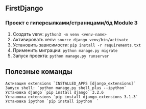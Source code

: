 ## FirstDjango
### Проект с гиперсылками/страницами/бд Module 3

1. Создать venv: `python3 -m venv <venv-name>`
2. Активировать venv: `source django_venv/bin/activate`
3. Установить зависимости: `pip install -r requirements.txt`
4. Применить миграции: `python manage.py migrate`
5. Запуск проекта: `python manage.py runserver`

## Полезные команды
```
Активация extensions `INSTALLED_APPS [django_extensions]`
Запуск shell: `python manage.py shell_plus --ipython`
Установка django `pip install django` 3.2.6
Установка extensions `pip install django-extensions 3.1.3`
Установка ipython `pip install ipython  `
```
